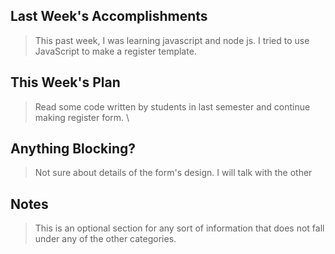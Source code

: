 ## Last Week's Accomplishments


> This past week, I was learning javascript and node js.
> I tried to use JavaScript to make a register template.

## This Week's Plan


> Read some code written by students in last semester and continue making register form. \


## Anything Blocking?


> Not sure about details of the form's design. I will talk with the other

## Notes

> This is an optional section for any sort of information that does not fall under any of the other categories.